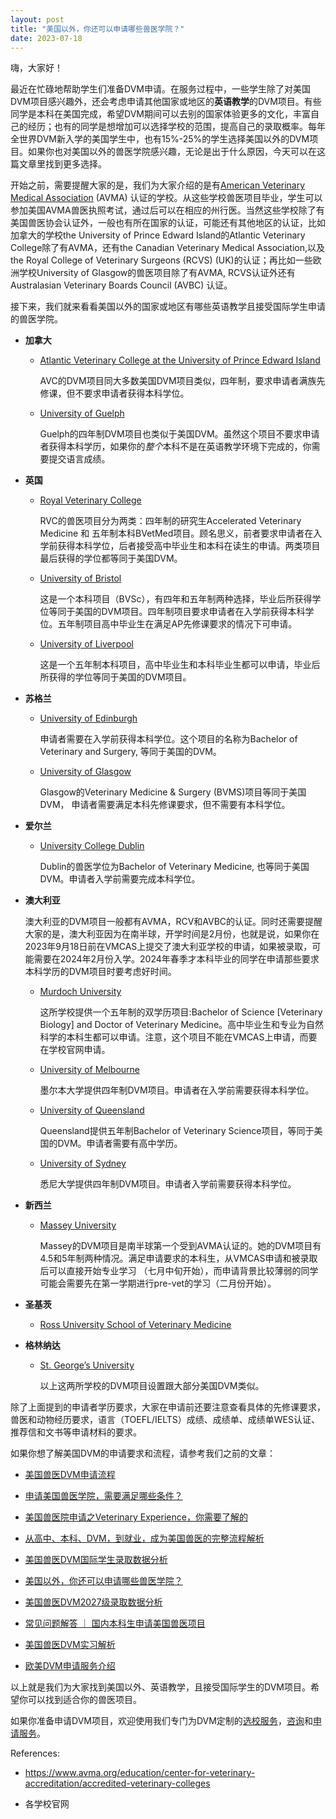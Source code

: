 ```yaml
---
layout: post
title: "美国以外，你还可以申请哪些兽医学院？"
date: 2023-07-18
---
```


嗨，大家好！

最近在忙碌地帮助学生们准备DVM申请。在服务过程中，一些学生除了对美国DVM项目感兴趣外，还会考虑申请其他国家或地区的**英语教学**的DVM项目。有些同学是本科在美国完成，希望DVM期间可以去别的国家体验更多的文化，丰富自己的经历；也有的同学是想增加可以选择学校的范围，提高自己的录取概率。每年全世界DVM新入学的美国学生中，也有15%-25%的学生选择美国以外的DVM项目。如果你也对美国以外的兽医学院感兴趣，无论是出于什么原因，今天可以在这篇文章里找到更多选择。

开始之前，需要提醒大家的是，我们为大家介绍的是有[American Veterinary Medical Association](https://www.avma.org/education/center-for-veterinary-accreditation/accredited-veterinary-colleges) (AVMA) 认证的学校。从这些学校兽医项目毕业，学生可以参加美国AVMA兽医执照考试，通过后可以在相应的州行医。当然这些学校除了有美国兽医协会认证外，一般也有所在国家的认证，可能还有其他地区的认证，比如加拿大的学校the University of Prince Edward Island的Atlantic Veterinary College除了有AVMA，还有the Canadian Veterinary Medical Association,以及the Royal College of Veterinary Surgeons (RCVS) (UK)的认证；再比如一些欧洲学校University of Glasgow的兽医项目除了有AVMA, RCVS认证外还有Australasian Veterinary Boards Council (AVBC) 认证。

接下来，我们就来看看美国以外的国家或地区有哪些英语教学且接受国际学生申请的兽医学院。

+ **加拿大**

    + [Atlantic Veterinary College at the University of Prince Edward Island](https://www.upei.ca/programs/doctor-veterinary-medicine)
         
         AVC的DVM项目同大多数美国DVM项目类似，四年制，要求申请者满族先修课，但不要求申请者获得本科学位。
     
    + [University of Guelph](https://ovc.uoguelph.ca/)
        
        Guelph的四年制DVM项目也类似于美国DVM。虽然这个项目不要求申请者获得本科学历，如果你的*整个*本科不是在英语教学环境下完成的，你需要提交语言成绩。
    
+ **英国**

    + [Royal Veterinary College](https://www.rvc.ac.uk)
        
        RVC的兽医项目分为两类：四年制的研究生Accelerated Veterinary Medicine 和 五年制本科BVetMed项目。顾名思义，前者要求申请者在入学前获得本科学位，后者接受高中毕业生和本科在读生的申请。两类项目最后获得的学位都等同于美国DVM。
    
    + [University of Bristol](https://www.bristol.ac.uk/study/undergraduate/2023/vet-science/)
        
        这是一个本科项目（BVSc），有四年和五年制两种选择，毕业后所获得学位等同于美国的DVM项目。四年制项目要求申请者在入学前获得本科学位。五年制项目高中毕业生在满足AP先修课要求的情况下可申请。
    
    + [University of Liverpool](https://www.liverpool.ac.uk/veterinary-science/about-us/)
        
        这是一个五年制本科项目，高中毕业生和本科毕业生都可以申请，毕业后所获得的学位等同于美国的DVM项目。
        
+ **苏格兰**

    + [University of Edinburgh](https://www.ed.ac.uk/vet)
        
        申请者需要在入学前获得本科学位。这个项目的名称为Bachelor of Veterinary and Surgery, 等同于美国的DVM。
        
    + [University of Glasgow](https://www.gla.ac.uk/undergraduate/degrees/veterinarymedicine/)
        
        Glasgow的Veterinary Medicine & Surgery (BVMS)项目等同于美国DVM， 申请者需要满足本科先修课要求，但不需要有本科学位。
    
+ **爱尔兰**

    + [University College Dublin](https://www.ucd.ie/vetmed)
        
        Dublin的兽医学位为Bachelor of Veterinary Medicine, 也等同于美国DVM。申请者入学前需要完成本科学位。
        
+ **澳大利亚**
    
    澳大利亚的DVM项目一般都有AVMA，RCV和AVBC的认证。同时还需要提醒大家的是，澳大利亚因为在南半球，开学时间是2月份，也就是说，如果你在2023年9月18日前在VMCAS上提交了澳大利亚学校的申请，如果被录取，可能需要在2024年2月份入学。2024年春季才本科毕业的同学在申请那些要求本科学历的DVM项目时要考虑好时间。
    
    + [Murdoch University](https://www.murdoch.edu.au/veterinary-school) 
        
        这所学校提供一个五年制的双学历项目:Bachelor of Science [Veterinary Biology] and Doctor of Veterinary Medicine。高中毕业生和专业为自然科学的本科生都可以申请。注意，这个项目不能在VMCAS上申请，而要在学校官网申请。
    
    + [University of Melbourne]( https://www.fvas.unimelb.edu.au)
    
        墨尔本大学提供四年制DVM项目。申请者在入学前需要获得本科学位。
        
    + [University of Queensland](https://veterinary-science.uq.edu.au)
        
        Queensland提供五年制Bachelor of Veterinary Science项目，等同于美国的DVM。申请者需要有高中学历。
        
    + [University of Sydney](https://sydney.edu.au/vetscience)
        
        悉尼大学提供四年制DVM项目。申请者入学前需要获得本科学位。

+ **新西兰**
    
    + [Massey University](https://www.massey.ac.nz/about/colleges-schools-and-institutes/college-of-sciences/school-of-veterinary-science/)
    
        Massey的DVM项目是南半球第一个受到AVMA认证的。她的DVM项目有4.5和5年制两种情况。满足申请要求的本科生，从VMCAS申请和被录取后可以直接开始专业学习 （七月中旬开始），而申请背景比较薄弱的同学可能会需要先在第一学期进行pre-vet的学习（二月份开始）。
        
+ **圣基茨**

    + [Ross University School of Veterinary Medicine](https://veterinary.rossu.edu)
    
+ **格林纳达**

    + [St. George’s University](https://www.sgu.edu/academic-programs/school-of-veterinary-medicine/)
    
        以上这两所学校的DVM项目设置跟大部分美国DVM类似。
    
除了上面提到的申请者学历要求，大家在申请前还要注意查看具体的先修课要求，兽医和动物经历要求，语言（TOEFL/IELTS）成绩、成绩单、成绩单WES认证、推荐信和文书等申请材料的要求。

如果你想了解美国DVM的申请要求和流程，请参考我们之前的文章：

+ [美国兽医DVM申请流程](https://www.tessay.org/blog/2018/10/05/vmcas)

+ [申请美国兽医学院，需要满足哪些条件？](https://www.tessay.org/blog/2020/12/29/dvm-application)

+ [美国兽医院申请之Veterinary Experience，你需要了解的](https://www.tessay.org/blog/2022/04/18/veterinary-experience)

+ [从高中、本科、DVM，到就业，成为美国兽医的完整流程解析](https://www.tessay.org/blog/2023/03/20/dvm-whole-process)

+ [美国兽医DVM国际学生录取数据分析](https://tessay.org/blog/2022/11/28/dvm-international-admission-analytics)

+ [美国以外，你还可以申请哪些兽医学院？](https://tessay.org/blog/2023/07/18/vet-schools-outside-of-america)

+ [美国兽医DVM2027级录取数据分析](https://tessay.org/blog/2023/08/01/2027-DVM-Admission-Analytics)

+ [常见问题解答 ｜ 国内本科生申请美国兽医项目](https://tessay.org/blog/2023/04/09/dvm-foreign-applicants-faq)

+ [美国兽医DVM实习解析](https://tessay.org/blog/2023/11/01/post-dvm-analytics)

+ [欧美DVM申请服务介绍](https://tessay.org/blog/2024/05/29/intro-to-dvm-application-service)

以上就是我们为大家找到美国以外、英语教学，且接受国际学生的DVM项目。希望你可以找到适合你的兽医项目。

如果你准备申请DVM项目，欢迎使用我们专门为DVM定制的[选校服务](https://tessay.org/pages/dvm_school_selection/)，[咨询](https://tessay.org/pages/consulting/)和[申请服务](https://tessay.org/)。

References:

+ https://www.avma.org/education/center-for-veterinary-accreditation/accredited-veterinary-colleges

+ 各学校官网
